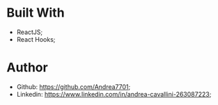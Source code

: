 # 


# Built With
 - ReactJS;
 - React Hooks;

# Author
 - Github: https://github.com/Andrea7701;
 - Linkedin: https://www.linkedin.com/in/andrea-cavallini-263087223;
